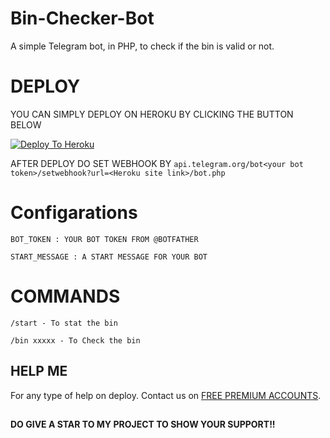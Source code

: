 # Bin-Checker-Bot

A simple Telegram bot, in PHP, to check if the bin is valid or not.

# DEPLOY
YOU CAN SIMPLY DEPLOY ON HEROKU BY CLICKING THE BUTTON BELOW

[![Deploy To Heroku](https://www.herokucdn.com/deploy/button.svg)](https://heroku.com/deploy?template=https://github.com/Benchamxd/Bin-Checker/tree/main)

AFTER DEPLOY DO SET WEBHOOK BY ``api.telegram.org/bot<your bot token>/setwebhook?url=<Heroku site link>/bot.php``

# Configarations

``BOT_TOKEN : YOUR BOT TOKEN FROM @BOTFATHER``

``START_MESSAGE : A START MESSAGE FOR YOUR BOT``

# COMMANDS

``/start - To stat the bin``

``/bin xxxxx - To Check the bin``

## HELP ME

For any type of help on deploy. Contact us on [FREE PREMIUM ACCOUNTS](https://t.me/qwertspremiumaccount).


##

**DO GIVE A STAR TO MY PROJECT TO SHOW YOUR SUPPORT!!**
